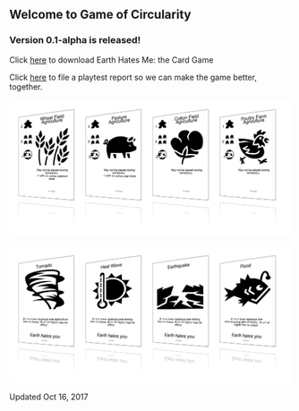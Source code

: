 ## Welcome to Game of Circularity

### Version 0.1-alpha is released!

Click [here](https://github.com/yipcma/circularity-pnp/releases/tag/v0.1-alpha) to download Earth Hates Me: the Card Game

Click [here](https://github.com/yipcma/circularity-pnp/issues/new) to file a playtest report so we can make the game better, together.

![Common Deck](/showcase_common.png)

![Earth Deck](/showcase_earth.png)

Updated Oct 16, 2017

